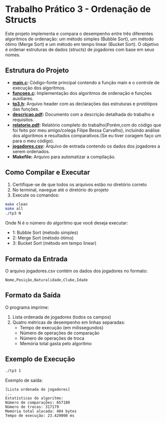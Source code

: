 # Trabalho Prático 3 - Ordenação de Structs

Este projeto implementa e compara o desempenho entre três diferentes algoritmos de ordenação: um método simples (Bubble Sort), um método ótimo (Merge Sort) e um método em tempo linear (Bucket Sort). O objetivo é ordenar estruturas de dados (structs) de jogadores com base em seus nomes.

## Estrutura do Projeto

- **[main.c](./main.c):** Código-fonte principal contendo a função main e o controle de execução dos algoritmos.
- **[funcoes.c](./funcoes.c):** Implementação dos algoritmos de ordenação e funções auxiliares.
- **[tp3.h](./tp3.h):** Arquivo header com as declarações das estruturas e protótipos das funções.
- **[descricao.pdf](./descricao.pdf):** Documento com a descrição detalhada do trabalho e requisitos.
- **[relatorio.pdf](./relatorio.pdf):** Relatório completo do trabalho(Porém,com do código que foi feito por meu amigo/colega Filipe Bessa Carvalho), incluindo análise dos algoritmos e resultados comparativos.(Se eu tiver coragem faço um para o meu código).
- **[jogadores.csv](./jogadores.csv):** Arquivo de entrada contendo os dados dos jogadores a serem ordenados.
- **Makefile:** Arquivo para automatizar a compilação.

## Como Compilar e Executar

1. Certifique-se de que todos os arquivos estão no diretório correto
2. No terminal, navegue até o diretório do projeto
3. Execute os comandos:
```bash
make clean
make all
./tp3 N
```
Onde N é o número do algoritmo que você deseja executar:
- 1: Bubble Sort (método simples)
- 2: Merge Sort (método ótimo)
- 3: Bucket Sort (método em tempo linear)

## Formato da Entrada

O arquivo jogadores.csv contém os dados dos jogadores no formato:
```
Nome,Posição,Naturalidade,Clube,Idade
```

## Formato da Saída

O programa imprime:
1. Lista ordenada de jogadores (todos os campos)
2. Quatro métricas de desempenho em linhas separadas:
   - Tempo de execução (em milissegundos)
   - Número de operações de comparação
   - Número de operações de troca
   - Memória total gasta pelo algoritmo

## Exemplo de Execução

```bash
./tp3 1
```

Exemplo de saída:
```
[Lista ordenada de jogadores]
...
Estatísticas do algoritmo:
Número de comparações: 657180
Número de trocas: 317179
Memória total alocada: 404 bytes
Tempo de execução: 23.429000 ms

```


